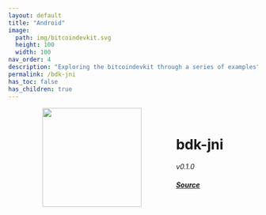 ```yaml
---
layout: default
title: "Android"
image: 
  path: img/bitcoindevkit.svg
  height: 100
  width: 100
nav_order: 4
description: "Exploring the bitcoindevkit through a series of examples"
permalink: /bdk-jni
has_toc: false
has_children: true
---
```


<div style="display: flex; justify-content: space-evenly; margin-top: 1rem;">
  <img src="../img/android.svg" width="200">
  
  <div style="display: flex; align-items: center; justify-content: center;">
    <div>
      <h1>
        bdk-jni
      </h1>
      <p style="margin: 0 0 0.5em 0">
        <em>v0.1.0</em>
      </p>
      <a href="https://github.com/bitcoindevkit/bdk-jni">
        <h4>
          <em>Source</em>
        </h4>
      </a>
    </div>
  </div>
</div>
